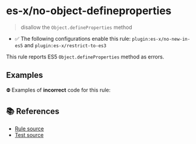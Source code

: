 # es-x/no-object-defineproperties
> disallow the `Object.defineProperties` method

- ✅ The following configurations enable this rule: `plugin:es-x/no-new-in-es5` and `plugin:es-x/restrict-to-es3`

This rule reports ES5 `Object.defineProperties` method as errors.

## Examples

⛔ Examples of **incorrect** code for this rule:

<eslint-playground type="bad" code="/*eslint es-x/no-object-defineproperties: error */
Object.defineProperties(obj, {})
" />

## 📚 References

- [Rule source](https://github.com/ota-meshi/eslint-plugin-es-x/blob/v4.1.0/lib/rules/no-object-defineproperties.js)
- [Test source](https://github.com/ota-meshi/eslint-plugin-es-x/blob/v4.1.0/tests/lib/rules/no-object-defineproperties.js)
